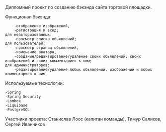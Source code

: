Дипломный проект по созданию бэкэнда сайта торговой площадки.

Функционал бэкэнда:

        -отображение изображений,
        -регистрация и вход;
    для неавторизованных:
        -просмотр списка обьявлений;
    для пользователей:
        -просмотр страниц обьявлений,
        -изменение аватара,
        -создание/редактирование/удаление своих обьявлений, своих изображений и своих комментариев к ним;
    для администраторов:
        -редактирование/удаление любых обьявлений, изображений и любых комментариев к ним

Используемые технологии:

    -Spring
    -Spring Security
    -Lombok
    -Liquibase
    -PostgreSQL

Участники проекта:
    Станислав Лоос (капитан команды),
    Тимур Салихов,
    Сергей Иванчиков